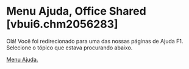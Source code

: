 
# Menu Ajuda, Office Shared [vbui6.chm2056283]

Olá! Você foi redirecionado para uma das nossas páginas de Ajuda F1. Selecione o tópico que estava procurando abaixo.

[Menu Ajuda.](http://msdn.microsoft.com/library/e51c9ca6-7294-2890-9780-fd89cec3bc84%28Office.15%29.aspx)
